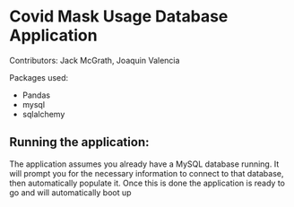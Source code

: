 # Covid Mask Usage Database Application

Contributors: Jack McGrath, Joaquin Valencia 

Packages used:
- Pandas
- mysql
- sqlalchemy

## Running the application:
The application assumes you already have a MySQL database running.
It will prompt you for the necessary information to connect to that database, then automatically populate it.
Once this is done the application is ready to go and will automatically boot up
